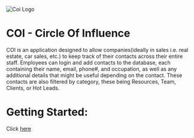 ![Coi Logo](file:///Users/nichootero/Downloads/Nichos_Logo.PNG)
# COI - Circle Of Influence

COI is an application designed to allow companies(ideally in sales i.e. real estate, car sales, etc.) to keep track of their contacts across their entire staff. Employees can login and add contacts to the database, each containing their name, email, phone#, and occupation, as well as any additional details that might be useful depending on the contact. These contacts are also filtered by category, these being Resources, Team, Clients, or Hot Leads.

# Getting Started:

Click [here]()
